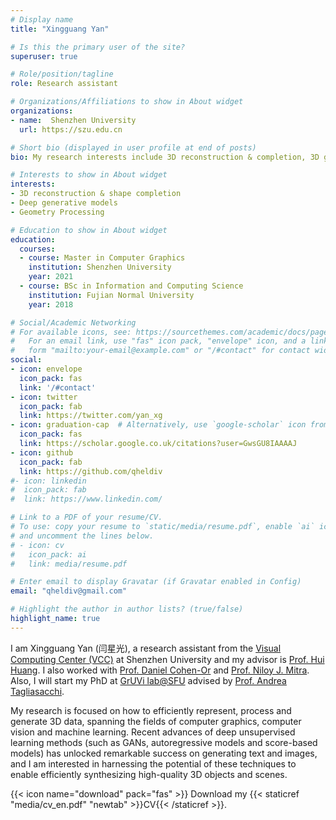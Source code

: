```yaml
---
# Display name
title: "Xingguang Yan"

# Is this the primary user of the site?
superuser: true

# Role/position/tagline
role: Research assistant

# Organizations/Affiliations to show in About widget
organizations:
- name:  Shenzhen University
  url: https://szu.edu.cn

# Short bio (displayed in user profile at end of posts)
bio: My research interests include 3D reconstruction & completion, 3D generative models, shape analysis, e.t.c.

# Interests to show in About widget
interests:
- 3D reconstruction & shape completion
- Deep generative models
- Geometry Processing

# Education to show in About widget
education:
  courses:
  - course: Master in Computer Graphics
    institution: Shenzhen University
    year: 2021
  - course: BSc in Information and Computing Science
    institution: Fujian Normal University
    year: 2018

# Social/Academic Networking
# For available icons, see: https://sourcethemes.com/academic/docs/page-builder/#icons
#   For an email link, use "fas" icon pack, "envelope" icon, and a link in the
#   form "mailto:your-email@example.com" or "/#contact" for contact widget.
social:
- icon: envelope
  icon_pack: fas
  link: '/#contact'
- icon: twitter
  icon_pack: fab
  link: https://twitter.com/yan_xg
- icon: graduation-cap  # Alternatively, use `google-scholar` icon from `ai` icon pack
  icon_pack: fas
  link: https://scholar.google.co.uk/citations?user=GwsGU8IAAAAJ
- icon: github
  icon_pack: fab
  link: https://github.com/qheldiv
#- icon: linkedin
#  icon_pack: fab
#  link: https://www.linkedin.com/

# Link to a PDF of your resume/CV.
# To use: copy your resume to `static/media/resume.pdf`, enable `ai` icons in `params.toml`, 
# and uncomment the lines below.
# - icon: cv
#   icon_pack: ai
#   link: media/resume.pdf

# Enter email to display Gravatar (if Gravatar enabled in Config)
email: "qheldiv@gmail.com"

# Highlight the author in author lists? (true/false)
highlight_name: true
---
```


I am Xingguang Yan (闫星光), a research assistant from the [Visual Computing Center (VCC)](https://vcc.tech/) at Shenzhen University and my advisor is [Prof. Hui Huang](https://vcc.tech/~huihuang).
I also worked with [Prof. Daniel Cohen-Or](https://danielcohenor.com/) and [Prof. Niloy J. Mitra](http://www0.cs.ucl.ac.uk/staff/n.mitra/).
Also, I will start my PhD at [GrUVi lab@SFU](https://gruvi.cs.sfu.ca/) advised by [Prof. Andrea Tagliasacchi](https://taiya.github.io/).

My research is focused on how to efficiently represent, process and generate 3D data, spanning the fields of computer graphics, computer vision and machine learning.
Recent advances of deep unsupervised learning methods (such as GANs, autoregressive models and score-based models) has unlocked remarkable success on generating text and images, and I am interested in harnessing the potential of these techniques to enable efficiently synthesizing high-quality 3D objects and scenes.

{{< icon name="download" pack="fas" >}} Download my {{< staticref "media/cv_en.pdf" "newtab" >}}CV{{< /staticref >}}.

